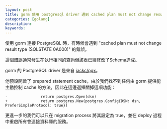 ```yaml
---
layout: post
title: gorm 使用 postgresql driver 遇到 cached plan must not change result type 錯誤
categories: [golang]
description: 
keywords: 
---
```


使用 gorm 連接 PostgreSQL 時，有時候會遇到 "cached plan must not change result type (SQLSTATE 0A000)" 的錯誤。

這個錯誤通常發生在執行相同的查詢但該表已經修改了Schema造成。

gorm 的 PostgreSQL driver 是來自 [jackc/pgx](https://github.com/jackc/pgx)。

他預設開啟了 prepared statement cache，由於我們找不到任何由 gorm 提供能主動控制 cache 的方法，因此在這邊選擇關掉這項功能：

```
-               return postgres.Open(dsn)
+               return postgres.New(postgres.Config{DSN: dsn, PreferSimpleProtocol: true})
```

更進一步的我們可以只在 migration process 將其設定為 true，並在 deploy 過程中重啟所有會連接資料庫的服務。
